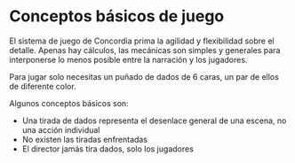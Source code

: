 # Conceptos básicos de juego

El sistema de juego de Concordia prima la agilidad y flexibilidad sobre el detalle. Apenas hay cálculos, las mecánicas son simples y generales para interponerse lo menos posible entre la narración y los jugadores.

Para jugar solo necesitas un puñado de dados de 6 caras, un par de ellos de diferente color.



Algunos conceptos básicos son:

* Una tirada de dados representa el desenlace general de una escena, no una acción individual
* No existen las tiradas enfrentadas
* El director jamás tira dados, solo los jugadores
